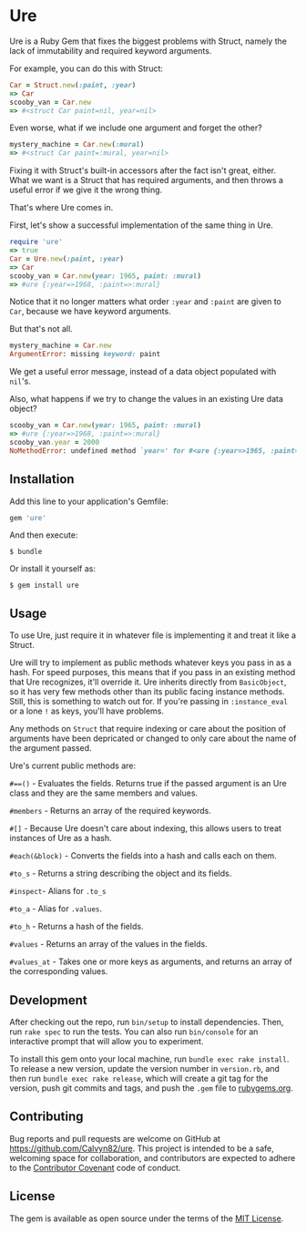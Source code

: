# Ure

Ure is a Ruby Gem that fixes the biggest problems with Struct, namely the lack of immutability and required keyword arguments.

For example, you can do this with Struct:

```ruby
Car = Struct.new(:paint, :year)
=> Car
scooby_van = Car.new
=> #<struct Car paint=nil, year=nil>
```

Even worse, what if we include one argument and forget the other?

```ruby
mystery_machine = Car.new(:mural)
=> #<struct Car paint=:mural, year=nil>
```
Fixing it with Struct's built-in accessors after the fact isn't great, either. What we want is a Struct that has required arguments, and then throws a useful error if we give it the wrong thing.

That's where Ure comes in.

First, let's show a successful implementation of the same thing in Ure.

```ruby
require 'ure'
=> true
Car = Ure.new(:paint, :year)
=> Car
scooby_van = Car.new(year: 1965, paint: :mural)
=> #ure {:year=>1968, :paint=>:mural}
```
Notice that it no longer matters what order `:year` and `:paint` are given to `Car`, because we have keyword arguments.

But that's not all. 

```ruby
mystery_machine = Car.new
ArgumentError: missing keyword: paint
```

We get a useful error message, instead of a data object populated with `nil`'s.

Also, what happens if we try to change the values in an existing Ure data object?

```ruby
scooby_van = Car.new(year: 1965, paint: :mural)
=> #ure {:year=>1968, :paint=>:mural}
scooby_van.year = 2000
NoMethodError: undefined method `year=' for #<ure {:year=>1965, :paint=>:mural}
```
## Installation

Add this line to your application's Gemfile:

```ruby
gem 'ure'
```

And then execute:

    $ bundle

Or install it yourself as:

    $ gem install ure

## Usage

To use Ure, just require it in whatever file is implementing it and treat it like a Struct.

Ure will try to implement as public methods whatever keys you pass in as a hash. For speed purposes, this means that if you pass in an existing method that Ure recognizes, it'll override it. Ure inherits directly from `BasicObject`, so it has very few methods other than its public facing instance methods. Still, this is something to watch out for. If you're passing in `:instance_eval` or a lone `!` as keys, you'll have problems.

Any methods on `Struct` that require indexing or care about the position of arguments have been depricated or changed to only care about the name of the argument passed.

Ure's current public methods are:

`#==()` - Evaluates the fields. Returns true if the passed argument is an Ure class and they are the same members and values.

`#members` - Returns an array of the required keywords.

`#[]` - Because Ure doesn't care about indexing, this allows users to treat instances of Ure as a hash.

`#each(&block)` - Converts the fields into a hash and calls each on them.

`#to_s` - Returns a string describing the object and its fields.

`#inspect`- Alians for `.to_s`

`#to_a` - Alias for `.values`.

`#to_h` - Returns a hash of the fields.

`#values` - Returns an array of the values in the fields.

`#values_at` - Takes one or more keys as arguments, and returns an array of the corresponding values.

## Development

After checking out the repo, run `bin/setup` to install dependencies. Then, run `rake spec` to run the tests. You can also run `bin/console` for an interactive prompt that will allow you to experiment.

To install this gem onto your local machine, run `bundle exec rake install`. To release a new version, update the version number in `version.rb`, and then run `bundle exec rake release`, which will create a git tag for the version, push git commits and tags, and push the `.gem` file to [rubygems.org](https://rubygems.org).

## Contributing

Bug reports and pull requests are welcome on GitHub at https://github.com/Calvyn82/ure. This project is intended to be a safe, welcoming space for collaboration, and contributors are expected to adhere to the [Contributor Covenant](contributor-covenant.org) code of conduct.


## License

The gem is available as open source under the terms of the [MIT License](http://opensource.org/licenses/MIT).

